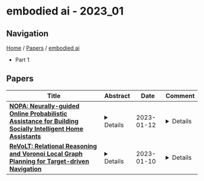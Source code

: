 # embodied ai - 2023_01

## Navigation

[Home](https://lixin97.github.io/arXivRadar) / [Papers](https://lixin97.github.io/arXivRadar/papers) / [embodied ai](https://lixin97.github.io/arXivRadar/papers/embodied_ai)

- Part 1

## Papers

| **Title** | **Abstract** | **Date** | **Comment** |
| --- | --- | --- | --- |
| **[NOPA: Neurally-guided Online Probabilistic Assistance for Building Socially Intelligent Home Assistants](http://arxiv.org/abs/2301.05223v1)** | <details>In this work, we study how to build socially intelligent robots to assist people in their homes. In particular, we focus on assistance with online goal inference, where robots must simultaneously infer humans' goals and how to help them achieve those goals. Prior assistance methods either lack the adaptivity to adjust helping strategies (i.e., when and how to help) in response to uncertainty about goals or the scalability to conduct fast inference in a large goal space. Our NOPA (Neurally-guided Online Probabilistic Assistance) method addresses both of these challenges. NOPA consists of (1) an online goal inference module combining neural goal proposals with inverse planning and particle filtering for robust inference under uncertainty, and (2) a helping planner that discovers valuable subgoals to help with and is aware of the uncertainty in goal inference. We compare NOPA against multiple baselines in a new embodied AI assistance challenge: Online Watch-And-Help, in which a helper agent needs to simultaneously watch a main agent's action, infer its goal, and help perform a common household task faster in realistic virtual home environments. Experiments show that our helper agent robustly updates its goal inference and adapts its helping plans to the changing level of uncertainty.</details> | 2023-01-12 | <details>Project website: https://www.tshu.io/online_watch_and_help. Code: https://github.com/xavierpuigf/online_watch_and_help</details> |
| **[ReVoLT: Relational Reasoning and Voronoi Local Graph Planning for Target-driven Navigation](http://arxiv.org/abs/2301.02382v2)** | <details>Embodied AI is an inevitable trend that emphasizes the interaction between intelligent entities and the real world, with broad applications in Robotics, especially target-driven navigation. This task requires the robot to find an object of a certain category efficiently in an unknown domestic environment. Recent works focus on exploiting layout relationships by graph neural networks (GNNs). However, most of them obtain robot actions directly from observations in an end-to-end manner via an incomplete relation graph, which is not interpretable and reliable. We decouple this task and propose ReVoLT, a hierarchical framework: (a) an object detection visual front-end, (b) a high-level reasoner (infers semantic sub-goals), (c) an intermediate-level planner (computes geometrical positions), and (d) a low-level controller (executes actions). ReVoLT operates with a multi-layer semantic-spatial topological graph. The reasoner uses multiform structured relations as priors, which are obtained from combinatorial relation extraction networks composed of unsupervised GraphSAGE, GCN, and GraphRNN-based Region Rollout. The reasoner performs with Upper Confidence Bound for Tree (UCT) to infer semantic sub-goals, accounting for trade-offs between exploitation (depth-first searching) and exploration (regretting). The lightweight intermediate-level planner generates instantaneous spatial sub-goal locations via an online constructed Voronoi local graph. The simulation experiments demonstrate that our framework achieves better performance in the target-driven navigation tasks and generalizes well, which has an 80% improvement compared to the existing state-of-the-art method. The code and result video will be released at https://ventusff.github.io/ReVoLT-website/.</details> | 2023-01-10 | <details>8 pages, 7 figures</details> |
